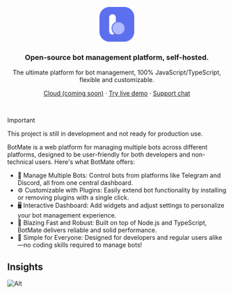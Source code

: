 <p align="center">
  <a href="https://botmate.dev">
    <img src="./botmate.svg" width="80px" alt="BotMate logo" />
  </a>
</p>

<h3 align="center">
  Open-source bot management platform, self-hosted.
</h3>
<p align="center">
The ultimate platform for bot management, 100% JavaScript/TypeScript, flexible and customizable.
</p>

<p align="center"><a href="https://cloud.botmate.dev">Cloud (coming soon)</a> · <a href="https://demo.botmate.dev">Try live demo</a> · <a href="https://t.me/chatbotmate">Support chat</a></p>

<br/>

> [!IMPORTANT]  
> This project is still in development and not ready for production use.

BotMate is a web platform for managing multiple bots across different platforms, designed to be user-friendly for both developers and non-technical users. Here's what BotMate offers:

- 🤖 Manage Multiple Bots: Control bots from platforms like Telegram and Discord, all from one central dashboard.
- ⚙️ Customizable with Plugins: Easily extend bot functionality by installing or removing plugins with a single click.
- 🖥️ Interactive Dashboard: Add widgets and adjust settings to personalize your bot management experience.
- 🚀 Blazing Fast and Robust: Built on top of Node.js and TypeScript, BotMate delivers reliable and solid performance.
- 💎 Simple for Everyone: Designed for developers and regular users alike—no coding skills required to manage bots!

## Insights

![Alt](https://repobeats.axiom.co/api/embed/8f15179799757d9039aa8a947b878e4fe47ff2df.svg 'Repobeats analytics image')
